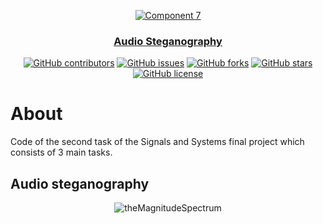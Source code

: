 <div align="center">
<a href="https://github.com/AudioSteganography" rel="noopener">
  
 ![Component 7](https://user-images.githubusercontent.com/40190772/83163691-9aad9200-a10b-11ea-8da6-c84dccb41f82.png)

</div>

<h3 align="center">Audio Steganography</h3>

<div align="center">

[![GitHub contributors](https://img.shields.io/github/contributors/aashrafh/AudioSteganography)](https://github.com/AbdallahHemdan/SignalsFinal/contributors)
[![GitHub issues](https://img.shields.io/github/issues/aashrafh/AudioSteganography)](https://github.com/AbdallahHemdan/SignalsFinal/issues)
[![GitHub forks](https://img.shields.io/github/forks/aashrafh/AudioSteganography)](https://github.com/AbdallahHemdan/SignalsFinal/network)
[![GitHub stars](https://img.shields.io/github/stars/aashrafh/AudioSteganography)](https://github.com/AbdallahHemdan/SignalsFinal/stargazers)
[![GitHub license](https://img.shields.io/github/license/aashrafh/AudioSteganography)](https://github.com/AbdallahHemdan/SignalsFinal/blob/master/LICENSE)

</div>

# About

Code of the second task of the Signals and Systems final project which consists of 3 main tasks.

## Audio steganography

<div align="center">

![theMagnitudeSpectrum](https://user-images.githubusercontent.com/40190772/83164236-47880f00-a10c-11ea-80bb-575e3b902f34.jpg)

</div>

